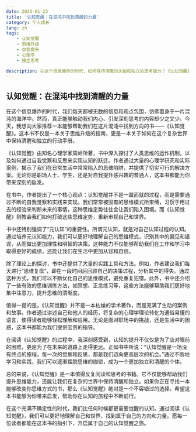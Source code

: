 ```yaml
---
date: 2025-01-23
title: '认知觉醒：在混沌中找到清醒的力量'
category: 个人成长
lang: zh
tags:
    - 认知觉醒
    - 思维升级
    - 自我提升
    - 心理学
    - 独立思考

description: 在这个信息爆炸的时代，如何保持清醒的头脑和独立的思考能力？《认知觉醒》这本书为我们提供了一条清晰的路径。通过深入探讨思维模式、元认知和实践方法，这本书帮助我们打破固有思维，实现认知的跃迁。
---
```


## 认知觉醒：在混沌中找到清醒的力量

在这个信息爆炸的时代，我们每天都被无数的信息和观点包围，仿佛置身于一片混沌的海洋中。然而，真正能够触动我们内心、引发深刻思考的内容却少之又少。今天，我想向大家推荐一本能够帮助我们在这片混沌中找到方向的书——《认知觉醒》。这本书不仅是一本关于思维升级的指南，更是一本关于如何在这个复杂世界中保持清醒和独立的行动手册。

《认知觉醒》由知名心理学家周岭所著，书中深入探讨了人类思维的运作机制，以及如何通过自我觉察和反思来实现认知的跃迁。作者通过大量的心理学研究和实际案例，揭示了我们在日常生活中常常陷入的思维陷阱，并提供了切实可行的解决方案。无论你是职场人士、学生，还是对自我提升感兴趣的普通人，这本书都能为你带来深刻的启发。

在书中，作者提出了一个核心观点：认知觉醒并不是一蹴而就的过程，而是需要通过不断的自我觉察和实践来实现。我们常常被固有的思维模式所束缚，习惯于用过去的经验来判断未来的事情，这种思维定势往往会让我们陷入困境。而《认知觉醒》则教会我们如何打破这些思维定势，重新审视自己和世界。

书中还特别强调了“元认知”的重要性。所谓元认知，就是对自己认知过程的认知。通过培养元认知能力，我们可以更好地理解自己的思维模式，识别其中的偏见和错误，从而做出更加理性和明智的决策。这种能力不仅能够帮助我们在工作和学习中取得更好的成绩，还能让我们在生活中更加从容和自信。

除了理论上的探讨，书中还提供了大量的实践工具和方法。例如，作者建议我们每天进行“思维复盘”，即在一段时间后回顾自己的决策过程，分析其中的得失。通过这种方式，我们可以不断优化自己的思维模式，避免重复犯错。此外，书中还介绍了一些有效的思维训练方法，如冥想、正念练习等，这些方法能够帮助我们更好地集中注意力，提升思维的清晰度。

值得一提的是，《认知觉醒》并不是一本枯燥的学术著作，而是充满了生动的案例和故事。作者通过讲述自己和他人的经历，将复杂的心理学理论转化为通俗易懂的语言，使得读者能够轻松理解和应用。无论是面对职场中的挑战，还是生活中的困惑，这本书都能为我们提供宝贵的指导。

在阅读《认知觉醒》的过程中，我深刻感受到，认知的提升不仅仅是为了应对眼前的困难，更是为了在未来的道路上走得更远。正如书中所说：“认知觉醒是一场没有终点的旅程，每一次的觉察和反思，都是我们迈向更高层次的机会。”通过不断地学习和实践，我们可以逐渐摆脱思维的枷锁，成为一个更加独立和清醒的个体。

总的来说，《认知觉醒》是一本值得反复阅读和思考的书籍。它不仅能够帮助我们提升思维能力，还能让我们在复杂的世界中保持清醒和独立。如果你正在寻找一本能够改变你思维方式的书，那么《认知觉醒》绝对是一个不容错过的选择。希望这本书能够为你带来启发，帮助你在认知的旅程中不断前行。

在这个充满不确定性的时代，我们比任何时候都更需要觉醒的认知。通过阅读《认知觉醒》，我们可以更好地理解自己和世界，找到属于自己的方向和力量。愿每一位读者都能在这本书的指引下，开启属于自己的认知觉醒之旅。
